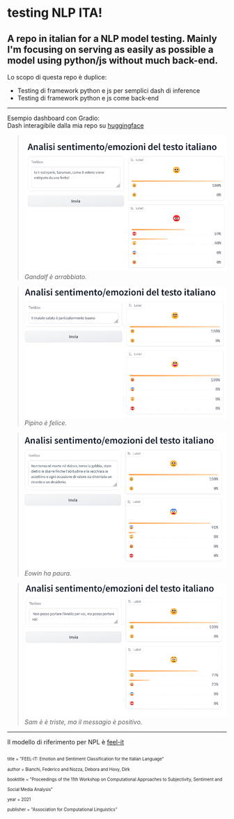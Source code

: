 # testing NLP ITA!
A repo in italian for a NLP model testing. Mainly I'm focusing on serving as easily as possible a model using python/js without much back-end.
---

Lo scopo di questa repo è duplice: 
- Testing di framework  python e js per semplici dash di inference
- Testing di framework  python e js come back-end
---
Esempio dashboard con Gradio: \
Dash interagibile dalla mia repo su [huggingface](https://huggingface.co/spaces/rmelk/gradio_NLP_ITA_dash)



>![gandalf-1](online_res/gandalf_1.png)\
>*Gandalf è arrabbiato.*

>![pipino-1](online_res/pipino-3.png)\
>*Pipino è felice.*

>![pipino-1](online_res/eowin_1.png)\
>*Eowin ha paura.*

>![pipino-1](online_res/sam_1.png)\
>*Sam è è triste, ma il messagio è positivo.*

---
Il modello di riferimento per NPL è  [feel-it](https://huggingface.co/MilaNLProc/feel-it-italian-emotion)

<sub><sub>title = "FEEL-IT: Emotion and Sentiment Classification for the Italian Language"\
author = Bianchi, Federico and Nozza, Debora and Hovy, Dirk\
booktitle = "Proceedings of the 11th Workshop on Computational Approaches to Subjectivity, Sentiment and Social Media Analysis"\
year = 2021\
publisher = "Association for Computational Linguistics"

